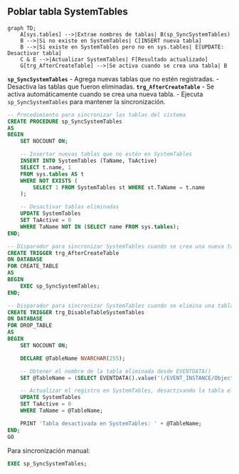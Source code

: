 ## Poblar tabla SystemTables

```mermaid
graph TD;
    A[sys.tables] -->|Extrae nombres de tablas| B(sp_SyncSystemTables)
    B -->|Si no existe en SystemTables| C[INSERT nueva tabla]
    B -->|Si existe en SystemTables pero no en sys.tables| E[UPDATE: Desactivar tabla]
    C & E -->|Actualizar SystemTables| F[Resultado actualizado]
    G[trg_AfterCreateTable] -->|Se activa cuando se crea una tabla| B

```

**`sp_SyncSystemTables`**
	- Agrega nuevas tablas que no estén registradas.
	- Desactiva las tablas que fueron eliminadas.
**`trg_AfterCreateTable`**
	- Se activa automáticamente cuando se crea una nueva tabla.
	- Ejecuta `sp_SyncSystemTables` para mantener la sincronización.

```sql
-- Procedimiento para sincronizar las tablas del sistema
CREATE PROCEDURE sp_SyncSystemTables
AS
BEGIN
    SET NOCOUNT ON;

    -- Insertar nuevas tablas que no estén en SystemTables
    INSERT INTO SystemTables (TaName, TaActive)
    SELECT t.name, 1
    FROM sys.tables AS t
    WHERE NOT EXISTS (
        SELECT 1 FROM SystemTables st WHERE st.TaName = t.name
    );

    -- Desactivar tablas eliminadas
    UPDATE SystemTables
    SET TaActive = 0
    WHERE TaName NOT IN (SELECT name FROM sys.tables);
END;

-- Disparador para sincronizar SystemTables cuando se crea una nueva tabla
CREATE TRIGGER trg_AfterCreateTable
ON DATABASE
FOR CREATE_TABLE
AS
BEGIN
    EXEC sp_SyncSystemTables;
END;

-- Disparador para sincronizar SystemTables cuando se elimina una tabla
CREATE TRIGGER trg_DisableTableSystemTables
ON DATABASE
FOR DROP_TABLE
AS
BEGIN
    SET NOCOUNT ON;

    DECLARE @TableName NVARCHAR(255);

    -- Obtener el nombre de la tabla eliminada desde EVENTDATA()
    SET @TableName = (SELECT EVENTDATA().value('(/EVENT_INSTANCE/ObjectName)[1]', 'NVARCHAR(255)'));

    -- Actualizar el registro en SystemTables, desactivando la tabla eliminada
    UPDATE SystemTables
    SET TaActive = 0
    WHERE TaName = @TableName;

    PRINT 'Tabla desactivada en SystemTables: ' + @TableName;
END;
GO


```

Para sincronización manual:

```sql
EXEC sp_SyncSystemTables;
```
